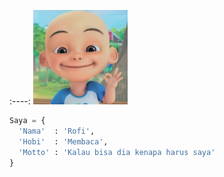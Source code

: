 :----:
<img src="https://github.com/rofid0ank/rofid0ank/blob/main/gambar/63581a1b25457536e4ff47941def2116.jpg" alt="gambar" width="30%">

```python
Saya = {
  'Nama'  : 'Rofi',
  'Hobi'  : 'Membaca',
  'Motto' : 'Kalau bisa dia kenapa harus saya'
}
```
